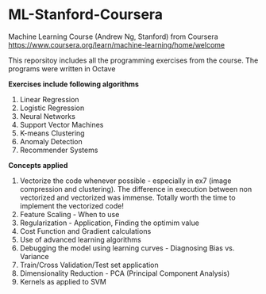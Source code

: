 # ML-Stanford-Coursera
Machine Learning Course (Andrew Ng, Stanford) from Coursera 
https://www.coursera.org/learn/machine-learning/home/welcome

This reporsitoy includes all the programming exercises from the course.
The programs were written in Octave

**Exercises include following algorithms**
1. Linear Regression
2. Logistic Regression
3. Neural Networks
4. Support Vector Machines
5. K-means Clustering
6. Anomaly Detection
7. Recommender Systems

**Concepts applied**
1. Vectorize the code whenever possible - especially in ex7 (image compression and clustering). The difference in execution between non vectorized and vectorized was immense. Totally worth the time to implement the vectorized code! 
2. Feature Scaling - When to use
3. Regularization - Application, Finding the optimim value
4. Cost Function and Gradient calculations
5. Use of advanced learning algorithms
6. Debugging the model using learning curves - Diagnosing Bias vs. Variance
7. Train/Cross Validation/Test set application
8. Dimensionality Reduction - PCA (Principal Component Analysis)
9. Kernels as applied to SVM


